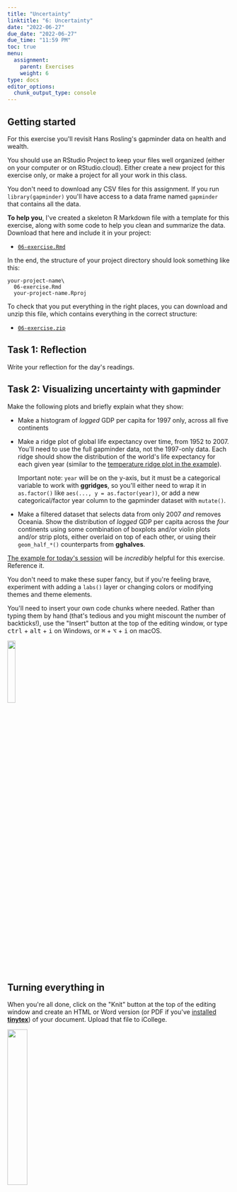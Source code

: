 ```yaml
---
title: "Uncertainty"
linktitle: "6: Uncertainty"
date: "2022-06-27"
due_date: "2022-06-27"
due_time: "11:59 PM"
toc: true
menu:
  assignment:
    parent: Exercises
    weight: 6
type: docs
editor_options: 
  chunk_output_type: console
---
```


## Getting started

For this exercise you'll revisit Hans Rosling's gapminder data on health and wealth.

You should use an RStudio Project to keep your files well organized (either on your computer or on RStudio.cloud). Either create a new project for this exercise only, or make a project for all your work in this class.

You don't need to download any CSV files for this assignment. If you run `library(gapminder)` you'll have access to a data frame named `gapminder` that contains all the data. 

**To help you**, I've created a skeleton R Markdown file with a template for this exercise, along with some code to help you clean and summarize the data. Download that here and include it in your project:

- [<i class="fab fa-r-project"></i> `06-exercise.Rmd`](/projects/06-exercise/06-exercise.Rmd)

In the end, the structure of your project directory should look something like this:

```text
your-project-name\
  06-exercise.Rmd
  your-project-name.Rproj
```

To check that you put everything in the right places, you can download and unzip this file, which contains everything in the correct structure:

- [<i class="fas fa-file-archive"></i> `06-exercise.zip`](/projects/06-exercise.zip)


## Task 1: Reflection

Write your reflection for the day's readings.


## Task 2: Visualizing uncertainty with gapminder

Make the following plots and briefly explain what they show:

- Make a histogram of *logged* GDP per capita for 1997 only, across all five continents

- Make a ridge plot of global life expectancy over time, from 1952 to 2007. You'll need to use the full gapminder data, not the 1997-only data. Each ridge should show the distribution of the world's life expectancy for each given year (similar to the [temperature ridge plot in the example](/example/06-example/#density-plots)). 

    Important note: `year` will be on the y-axis, but it must be a categorical variable to work with **ggridges**, so you'll either need to wrap it in `as.factor()` like `aes(..., y = as.factor(year))`, or add a new categorical/factor year column to the gapminder dataset with `mutate()`.

- Make a filtered dataset that selects data from only 2007 *and* removes Oceania. Show the distribution of *logged* GDP per capita across the *four* continents using some combination of boxplots and/or violin plots and/or strip plots, either overlaid on top of each other, or using their `geom_half_*()` counterparts from **gghalves**.

[The example for today's session](/example/06-example/) will be *incredibly* helpful for this exercise. Reference it.

You don't need to make these super fancy, but if you're feeling brave, experiment with adding a `labs()` layer or changing colors or modifying themes and theme elements.

You'll need to insert your own code chunks where needed. Rather than typing them by hand (that's tedious and you might miscount the number of backticks!), use the "Insert" button at the top of the editing window, or type <kbd>ctrl</kbd> + <kbd>alt</kbd> + <kbd>i</kbd> on Windows, or <kbd>⌘</kbd> + <kbd>⌥</kbd> + <kbd>i</kbd> on macOS.

<img src="../../../../../../../img/assignments/insert-chunk-button.png" width="19%" />


## Turning everything in

When you're all done, click on the "Knit" button at the top of the editing window and create an HTML or Word version (or PDF if you've [installed **tinytex**](/resource/install/#install-tinytex)) of your document. Upload that file to iCollege.

<img src="../../../../../../../img/assignments/knit-button.png" width="30%" />
